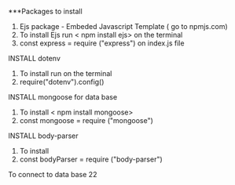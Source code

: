 ***Packages to  install
1. Ejs package - Embeded Javascript Template ( go to npmjs.com)
2. To install Ejs run < npm install ejs> on the terminal
3. const express = require ("express") on index.js file

INSTALL dotenv 
1. To install run <npm install dotenv> on the terminal
2. require("dotenv").config()

INSTALL mongoose for data base
1. To install < npm install mongoose>
2. const mongoose = require ("mongoose")

INSTALL body-parser
1. To install <npm install body-parser>
2. const bodyParser = require ("body-parser")

To connect to data base 22